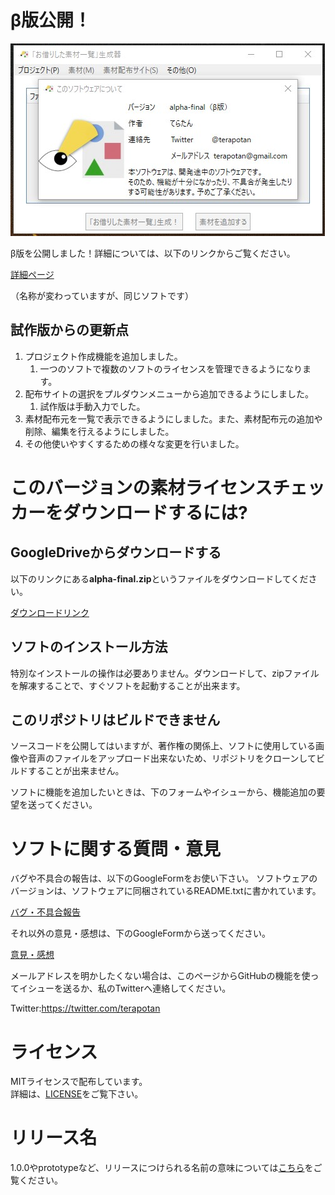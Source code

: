 # β版公開！
![素材追加](./ReleaseImage/alpha-final/バージョン表示.jpg)

β版を公開しました！詳細については、以下のリンクからご覧ください。   

[詳細ページ](https://terapotan.hatenablog.jp/entry/MaterialLicenseCheckerVer2)

（名称が変わっていますが、同じソフトです）
## 試作版からの更新点
1. プロジェクト作成機能を追加しました。
   1. 一つのソフトで複数のソフトのライセンスを管理できるようになります。
2. 配布サイトの選択をプルダウンメニューから追加できるようにしました。
   1. 試作版は手動入力でした。
3. 素材配布元を一覧で表示できるようにしました。また、素材配布元の追加や削除、編集を行えるようにしました。
4. その他使いやすくするための様々な変更を行いました。

# このバージョンの素材ライセンスチェッカーをダウンロードするには?
## GoogleDriveからダウンロードする
以下のリンクにある**alpha-final.zip**というファイルをダウンロードしてください。

[ダウンロードリンク](https://drive.google.com/drive/u/2/folders/1Ovn9N6ZFQ7WtMGye-B0cxLVX_Dg0rID1)

## ソフトのインストール方法
特別なインストールの操作は必要ありません。ダウンロードして、zipファイルを解凍することで、すぐソフトを起動することが出来ます。

## このリポジトリはビルドできません
ソースコードを公開してはいますが、著作権の関係上、ソフトに使用している画像や音声のファイルをアップロード出来ないため、リポジトリをクローンしてビルドすることが出来ません。  

ソフトに機能を追加したいときは、下のフォームやイシューから、機能追加の要望を送ってください。
# ソフトに関する質問・意見
バグや不具合の報告は、以下のGoogleFormをお使い下さい。
ソフトウェアのバージョンは、ソフトウェアに同梱されているREADME.txtに書かれています。

[バグ・不具合報告](https://forms.gle/ngCaCjegDqKVT9gc6)  

それ以外の意見・感想は、下のGoogleFormから送ってください。  

[意見・感想](https://forms.gle/HAQido7dD4eZaUkc8)  

メールアドレスを明かしたくない場合は、このページからGitHubの機能を使ってイシューを送るか、私のTwitterへ連絡してください。  

Twitter:https://twitter.com/terapotan
  
# ライセンス
MITライセンスで配布しています。  
詳細は、[LICENSE](./LICENSE.md)をご覧下さい。
# リリース名
1.0.0やprototypeなど、リリースにつけられる名前の意味については[こちら](./AboutVersion.md)をご覧ください。